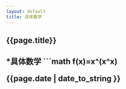 ```yaml
---
layout: default
title: 具体数学
---
```

<h2>{{page.title}}<h2>
<p>*具体数学
```math
f(x)=x^(x^x)</p>
<p>{{page.date | date_to_string }}</p>


